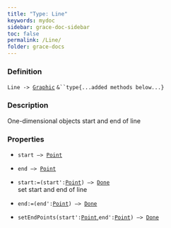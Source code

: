 ```yaml
---
title: "Type: Line"
keywords: mydoc
sidebar: grace-doc-sidebar
toc: false
permalink: /Line/
folder: grace-docs
---
```


### Definition
`Line -> `[`Graphic`](/grace-documentation/Graphic) `&``type{...added methods below...}`

### Description
One-dimensional objects start and end of line

### Properties
- `start —> `[`Point`]({{site.baseurl}}/404)  
  
- `end —> `[`Point`]({{site.baseurl}}/404)  
  
- `start:=(start':`[`Point`]({{site.baseurl}}/404)`) —> `[`Done`]({{site.baseurl}}/404)  
set start and end of line
  
- `end:=(end':`[`Point`]({{site.baseurl}}/404)`) —> `[`Done`]({{site.baseurl}}/404)  
  
- `setEndPoints(start':`[`Point`]({{site.baseurl}}/404),`end':`[`Point`]({{site.baseurl}}/404)`) —> `[`Done`]({{site.baseurl}}/404)  
  
